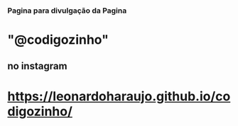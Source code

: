 ### Pagina para divulgação da Pagina 
# "@codigozinho"
## no instagram
#
# https://leonardoharaujo.github.io/codigozinho/
